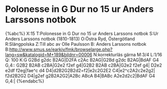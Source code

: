 # Polonesse in G Dur no 15 ur Anders Larssons notbok

{%abc%}
X:15
T:Polonesse in G Dur no 15 ur Anders Larssons notbok
S:Ur Anders Larssons notbok (1810-1813)
O:Östra Ryd, Östergötland
R:Slängpolska
Z:Till abc av Olle Paulsson
B: Anders Larssons notbok
B:http://www.smus.se/earkiv/fmk/browselarge.php?lang=sw&katalogid=M+189&bildnr=00006
N:korrekturläs gärna
M:3/4
L:1/16
Q: 100
K:G
G2Bd g2dc B2AG|D2FA c2Ac B2AG|G2Bd g2dc B2AG|BdAF G4 G,4::
G2B2 B2AB c2BA|G2e2 f2ef g4|G2B2 B2AB c2BA|G2e2 f2ef g4|
D2e2 e2df f2eg|fae^c d4 D4|d2B2G2B2d2=f2|e2c2G2E2 C4|e2^c2A2c2e2g2|
f2d2B2G2 D4|g2ef g2B2A2G2|A2Bc ABcA B4|BABc A2e2d2c2|BdAF G4 G,4:|
{%endabc%}
